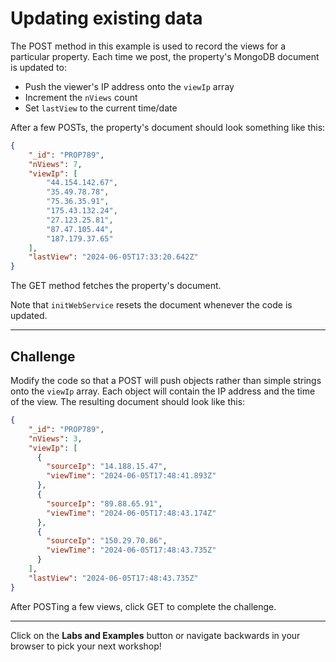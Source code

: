 # Updating existing data

The POST method in this example is used to record the views for a particular property. Each time we post, the property's MongoDB document is updated to:

- Push the viewer's IP address onto the `viewIp` array
- Increment the `nViews` count
- Set `lastView` to the current time/date

After a few POSTs, the property's document should look something like this:

```json
{
    "_id": "PROP789",
    "nViews": 7,
    "viewIp": [
        "44.154.142.67",
        "35.49.78.78",
        "75.36.35.91",
        "175.43.132.24",
        "27.123.25.81",
        "87.47.105.44",
        "187.179.37.65"
    ],
    "lastView": "2024-06-05T17:33:20.642Z"
}
```

The GET method fetches the property's document.

Note that `initWebService` resets the document whenever the code is updated.

---

## Challenge

Modify the code so that a POST will push objects rather than simple strings onto the `viewIp` array. Each object will contain the IP address and the time of the view. The resulting document should look like this:

```json
{
    "_id": "PROP789",
    "nViews": 3,
    "viewIp": [
      {
        "sourceIp": "14.188.15.47",
        "viewTime": "2024-06-05T17:48:41.893Z"
      },
      {
        "sourceIp": "89.88.65.91",
        "viewTime": "2024-06-05T17:48:43.174Z"
      },
      {
        "sourceIp": "150.29.70.86",
        "viewTime": "2024-06-05T17:48:43.735Z"
      }
    ],
    "lastView": "2024-06-05T17:48:43.735Z"
}
```

After POSTing a few views, click GET to complete the challenge.

---

Click on the **Labs and Examples** button or navigate backwards in your browser to pick your next workshop!